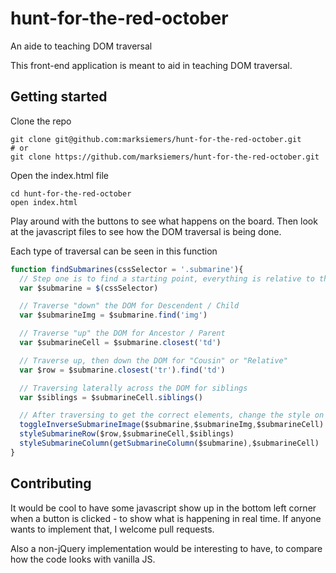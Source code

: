 # hunt-for-the-red-october
An aide to teaching DOM traversal

This front-end application is meant to aid in teaching DOM traversal.

## Getting started
Clone the repo
```
git clone git@github.com:marksiemers/hunt-for-the-red-october.git
# or
git clone https://github.com/marksiemers/hunt-for-the-red-october.git
```
Open the index.html file
```
cd hunt-for-the-red-october
open index.html
```
Play around with the buttons to see what happens on the board. Then look at the javascript files to see how the DOM traversal is being done.

Each type of traversal can be seen in this function
```javascript
function findSubmarines(cssSelector = '.submarine'){
  // Step one is to find a starting point, everything is relative to this
  var $submarine = $(cssSelector)

  // Traverse "down" the DOM for Descendent / Child
  var $submarineImg = $submarine.find('img')

  // Traverse "up" the DOM for Ancestor / Parent
  var $submarineCell = $submarine.closest('td')

  // Traverse up, then down the DOM for "Cousin" or "Relative"
  var $row = $submarine.closest('tr').find('td')

  // Traversing laterally across the DOM for siblings
  var $siblings = $submarineCell.siblings()

  // After traversing to get the correct elements, change the style on the DOM
  toggleInverseSubmarineImage($submarine,$submarineImg,$submarineCell)
  styleSubmarineRow($row,$submarineCell,$siblings)
  styleSubmarineColumn(getSubmarineColumn($submarine),$submarineCell)
}
```
## Contributing
It would be cool to have some javascript show up in the bottom left corner when a button is clicked - to show what is happening in real time. If anyone wants to implement that, I welcome pull requests.

Also a non-jQuery implementation would be interesting to have, to compare how the code looks with vanilla JS.

